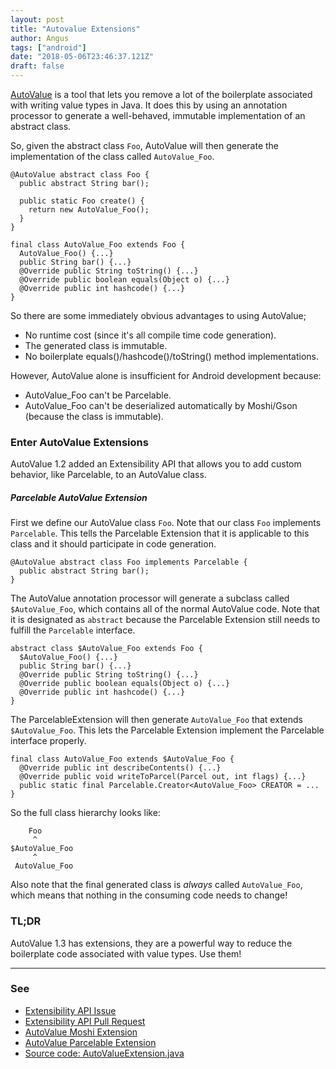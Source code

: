 ```yaml
---
layout: post
title: "Autovalue Extensions"
author: Angus
tags: ["android"]
date: "2018-05-06T23:46:37.121Z"
draft: false
---
```


[AutoValue](https://github.com/google/auto) is a tool that lets you remove a lot of the boilerplate associated with writing value types in Java. It does this by using an annotation processor to generate a well-behaved, immutable implementation of an abstract class.

So, given the abstract class `Foo`, AutoValue will then generate the implementation of the class called `AutoValue_Foo`. 
```
@AutoValue abstract class Foo {
  public abstract String bar();

  public static Foo create() {
    return new AutoValue_Foo();
  } 
}

final class AutoValue_Foo extends Foo {
  AutoValue_Foo() {...}
  public String bar() {...}
  @Override public String toString() {...}
  @Override public boolean equals(Object o) {...}
  @Override public int hashcode() {...}
}
```

So there are some immediately obvious advantages to using AutoValue;

 * No runtime cost (since it's all compile time code generation).
 * The generated class is immutable.
 * No boilerplate equals()/hashcode()/toString() method implementations.

However, AutoValue alone is insufficient for Android development because:

 * AutoValue_Foo can't be Parcelable.
 * AutoValue_Foo can't be deserialized automatically by Moshi/Gson (because the class is immutable).

### Enter AutoValue Extensions

AutoValue 1.2 added an Extensibility API that allows you to add custom behavior, like Parcelable, to an AutoValue class.

##### Parcelable AutoValue Extension
First we define our AutoValue class `Foo`. Note that our class `Foo` implements `Parcelable`. This tells the Parcelable Extension that it is applicable to this class and it should participate in code generation. 
```
@AutoValue abstract class Foo implements Parcelable {
  public abstract String bar();
}
```

The AutoValue annotation processor will generate a subclass called `$AutoValue_Foo`, which contains all of the normal AutoValue code. Note that it is designated as `abstract` because the Parcelable Extension still needs to fulfill the `Parcelable` interface.
```
abstract class $AutoValue_Foo extends Foo {
  $AutoValue_Foo() {...}
  public String bar() {...}
  @Override public String toString() {...}
  @Override public boolean equals(Object o) {...}
  @Override public int hashcode() {...}
}
```

The ParcelableExtension will then generate `AutoValue_Foo` that extends `$AutoValue_Foo`. This lets the Parcelable Extension implement the Parcelable interface properly.
```
final class AutoValue_Foo extends $AutoValue_Foo {
  @Override public int describeContents() {...}
  @Override public void writeToParcel(Parcel out, int flags) {...}
  public static final Parcelable.Creator<AutoValue_Foo> CREATOR = ...
}
```

So the full class hierarchy looks like:

```
    Foo
     ^
$AutoValue_Foo
     ^
 AutoValue_Foo
```

Also note that the final generated class is *always* called `AutoValue_Foo`, which means that nothing in the consuming code needs to change!

### TL;DR
AutoValue 1.3 has extensions, they are a powerful way to reduce the boilerplate code associated with value types. Use them!

-------
### See
 * [Extensibility API Issue]( https://github.com/google/auto/issues/202)
 * [Extensibility API Pull Request]( https://github.com/google/auto/pull/237)
 * [AutoValue Moshi Extension](https://github.com/rharter/auto-value-moshi)
 * [AutoValue Parcelable Extension](https://github.com/rharter/auto-value-parcel)
 * [Source code: AutoValueExtension.java](https://github.com/google/auto/blob/master/value/src/main/java/com/google/auto/value/extension/AutoValueExtension.java)